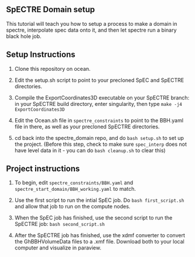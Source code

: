 ## SpECTRE Domain setup

This tutorial will teach you how to setup a process to make a domain 
in spectre, interpolate spec data onto it, and then let spectre run a binary 
black hole job. 


## Setup Instructions

1) Clone this repository on ocean. 

2) Edit the setup.sh script to point to your precloned SpEC and SpECTRE directories.

3) Compile the ExportCoordinates3D executable on your SpECTRE branch: in your SpECTRE build directory, enter singularity, then type `make -j4 ExportCoordinates3D`

4) Edit the Ocean.sh file in `spectre_constraints` to point to the BBH.yaml file in there, as well as your precloned SpECTRE directories. 

5) cd back into the spectre_domain repo, and do `bash setup.sh` to set up the project. (Before this step, check to make sure `spec_interp` does not have level data in it - you can do `bash cleanup.sh` to clear this)

## Project instructions

1) To begin, edit `spectre_constraints/BBH.yaml` and `spectre_start_domain/BBH_working.yaml` to match. 

2) Use the first script to run the intial SpEC job. Do `bash first_script.sh` and allow that job to run on the compute nodes.

3) When the SpEC job has finished, use the second script to run the SpECTRE job: `bash second_script.sh` 

4) After the SpECTRE job has finished, use the xdmf converter to convert the GhBBHVolumeData files to a .xmf file. Download both to your local computer and visualize in paraview. 